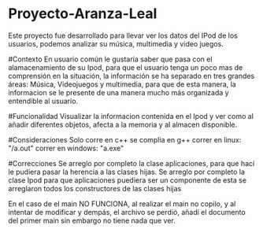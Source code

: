 # Proyecto-Aranza-Leal
Este proyecto fue desarrollado para llevar ver los datos del IPod de los usuarios, podemos analizar su música, multimedia y video juegos.

#Contexto
En usuario común le gustaría saber que pasa con el alamacenamiento de su Ipod, para que el usuario tenga un poco mas de comprensión en la situación, la información se ha separado en tres grandes áreas: Música, Videojuegos y multimedia, para que de esta manera, la informacion se le presente de una manera mucho más organizada y entendible al usuario.

#Funcionalidad
Visualizar la informacion contenida en el Ipod y ver como al añadir diferentes objetos, afecta a la memoria y al almacen disponible.

#Consideraciones
Solo corre en c++
se complia en g++
correr en linux: "/a.out"
correr en windows: "a.exe"

#Correcciones
Se arreglo por completo la clase aplicaciones, para que hací le pudiera pasar la herencia a las clases hijas.
Se arreglo por completo la clase Ipod para que aplicaciones puediera ser un componente de esta
se arreglaron todos los constructores de las clases hijas

En el caso de el main NO FUNCIONA, al realizar el main no copilo, y al intentar de modificar y dempás, el archivo se perdió, añadí el documento del primer main sin embargo no tiene nada que ver. 
